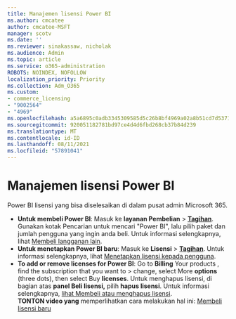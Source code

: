 ```yaml
---
title: Manajemen lisensi Power BI
ms.author: cmcatee
author: cmcatee-MSFT
manager: scotv
ms.date: ''
ms.reviewer: sinakassaw, nicholak
ms.audience: Admin
ms.topic: article
ms.service: o365-administration
ROBOTS: NOINDEX, NOFOLLOW
localization_priority: Priority
ms.collection: Adm_O365
ms.custom:
- commerce_licensing
- "9002564"
- "4969"
ms.openlocfilehash: a5a6895c0adb3345309585d5c26b8bf4969a02a8b51cd7d537105f81c3d9ea4f
ms.sourcegitcommit: 920051182781bd97ce4d4d6fbd268cb37b84d239
ms.translationtype: MT
ms.contentlocale: id-ID
ms.lasthandoff: 08/11/2021
ms.locfileid: "57891041"
---
```

# <a name="power-bi-license-management"></a>Manajemen lisensi Power BI

Power BI lisensi yang bisa diselesaikan di dalam pusat admin Microsoft 365.

- **Untuk membeli Power BI**: Masuk ke **layanan Pembelian** \> **[Tagihan](https://go.microsoft.com/fwlink/p/?linkid=868433)**. Gunakan kotak Pencarian untuk mencari "Power BI", lalu pilih paket dan jumlah pengguna yang ingin anda beli. Untuk informasi selengkapnya, lihat [Membeli langganan lain](https://docs.microsoft.com/microsoft-365/commerce/try-or-buy-microsoft-365#buy-a-different-subscription).
- **Untuk menetapkan Power BI baru**: Masuk ke **Lisensi**  >  **[Tagihan](https://go.microsoft.com/fwlink/p/?linkid=842264)**. Untuk informasi selengkapnya, lihat [Menetapkan lisensi kepada pengguna](https://docs.microsoft.com/microsoft-365/admin/manage/assign-licenses-to-users).
- **To add or remove licenses for Power BI**: Go to **Billing** Your products , find the subscription that you want to  >  **[](https://go.microsoft.com/fwlink/p/?linkid=842054)** change, select More **options** (three dots), then select Buy **licenses**. Untuk menghapus lisensi, di bagian atas **panel Beli lisensi,** pilih **hapus lisensi**. Untuk informasi selengkapnya, [lihat Membeli atau menghapus lisensi](https://docs.microsoft.com/microsoft-365/commerce/licenses/buy-licenses).\
**TONTON video yang** memperlihatkan cara melakukan hal ini: [Membeli lisensi baru](https://go.microsoft.com/fwlink/p/?linkid=2154857)